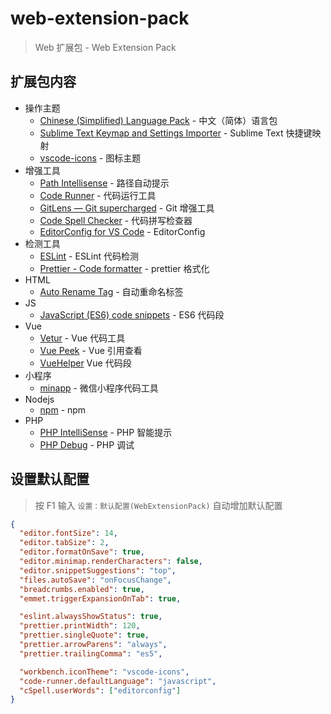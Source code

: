 # web-extension-pack

> Web 扩展包 - Web Extension Pack

## 扩展包内容

- 操作主题
  - [Chinese (Simplified) Language Pack](https://marketplace.visualstudio.com/items?itemName=MS-CEINTL.vscode-language-pack-zh-hans) - 中文（简体）语言包
  - [Sublime Text Keymap and Settings Importer](https://marketplace.visualstudio.com/items?itemName=ms-vscode.sublime-keybindings) - Sublime Text 快捷键映射
  - [vscode-icons](https://marketplace.visualstudio.com/items?itemName=robertohuertasm.vscode-icons) - 图标主题
- 增强工具
  - [Path Intellisense](https://marketplace.visualstudio.com/items?itemName=christian-kohler.path-intellisense) - 路径自动提示
  - [Code Runner](https://marketplace.visualstudio.com/items?itemName=formulahendry.code-runner) - 代码运行工具
  - [GitLens — Git supercharged](https://marketplace.visualstudio.com/items?itemName=eamodio.gitlens) - Git 增强工具
  - [Code Spell Checker](https://marketplace.visualstudio.com/items?itemName=streetsidesoftware.code-spell-checker) - 代码拼写检查器
  - [EditorConfig for VS Code](https://marketplace.visualstudio.com/items?itemName=EditorConfig.EditorConfig) - EditorConfig
- 检测工具
  - [ESLint](https://marketplace.visualstudio.com/items?itemName=dbaeumer.vscode-eslint) - ESLint 代码检测
  - [Prettier - Code formatter](https://marketplace.visualstudio.com/items?itemName=esbenp.prettier-vscode) - prettier 格式化
- HTML
  - [Auto Rename Tag](https://marketplace.visualstudio.com/items?itemName=formulahendry.auto-rename-tag) - 自动重命名标签
- JS
  - [JavaScript (ES6) code snippets](https://marketplace.visualstudio.com/items?itemName=xabikos.JavaScriptSnippets) - ES6 代码段
- Vue
  - [Vetur](https://marketplace.visualstudio.com/items?itemName=octref.vetur) - Vue 代码工具
  - [Vue Peek](https://marketplace.visualstudio.com/items?itemName=dariofuzinato.vue-peek) - Vue 引用查看
  - [VueHelper](https://marketplace.visualstudio.com/items?itemName=oysun.vuehelper) Vue 代码段
- 小程序
  - [minapp](https://marketplace.visualstudio.com/items?itemName=qiu8310.minapp-vscode) - 微信小程序代码工具
- Nodejs
  - [npm](https://marketplace.visualstudio.com/items?itemName=eg2.vscode-npm-script) - npm
- PHP
  - [PHP IntelliSense](https://marketplace.visualstudio.com/items?itemName=felixfbecker.php-intellisense#overview) - PHP 智能提示
  - [PHP Debug](https://marketplace.visualstudio.com/items?itemName=felixfbecker.php-debug) - PHP 调试

## 设置默认配置

> 按 F1 输入 `设置：默认配置(WebExtensionPack)` 自动增加默认配置

```json
{
  "editor.fontSize": 14,
  "editor.tabSize": 2,
  "editor.formatOnSave": true,
  "editor.minimap.renderCharacters": false,
  "editor.snippetSuggestions": "top",
  "files.autoSave": "onFocusChange",
  "breadcrumbs.enabled": true,
  "emmet.triggerExpansionOnTab": true,

  "eslint.alwaysShowStatus": true,
  "prettier.printWidth": 120,
  "prettier.singleQuote": true,
  "prettier.arrowParens": "always",
  "prettier.trailingComma": "es5",

  "workbench.iconTheme": "vscode-icons",
  "code-runner.defaultLanguage": "javascript",
  "cSpell.userWords": ["editorconfig"]
}
```
